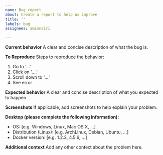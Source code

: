 ```yaml
---
name: Bug report
about: Create a report to help us improve
title: ''
labels: bug
assignees: aminnairi

---
```


**Current behavior**
A clear and concise description of what the bug is.

**To Reproduce**
Steps to reproduce the behavior:
1. Go to '...'
2. Click on '....'
3. Scroll down to '....'
4. See error

**Expected behavior**
A clear and concise description of what you expected to happen.

**Screenshots**
If applicable, add screenshots to help explain your problem.

**Desktop (please complete the following information):**
- OS: [e.g. Windows, Linux, Mac OS X, ...]
- Distribution (Linux): [e.g. ArchLinux, Debian, Ubuntu, ...]
- Docker version: [e.g. 1.2.3, 4.5.6, ...]

**Additional context**
Add any other context about the problem here.

